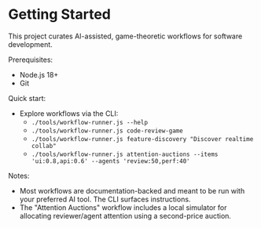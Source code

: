 # Getting Started

This project curates AI-assisted, game-theoretic workflows for software development.

Prerequisites:
- Node.js 18+
- Git

Quick start:
- Explore workflows via the CLI:
  - `./tools/workflow-runner.js --help`
  - `./tools/workflow-runner.js code-review-game`
  - `./tools/workflow-runner.js feature-discovery "Discover realtime collab"`
  - `./tools/workflow-runner.js attention-auctions --items 'ui:0.8,api:0.6' --agents 'review:50,perf:40'`

Notes:
- Most workflows are documentation-backed and meant to be run with your preferred AI tool. The CLI surfaces instructions.
- The "Attention Auctions" workflow includes a local simulator for allocating reviewer/agent attention using a second-price auction.
